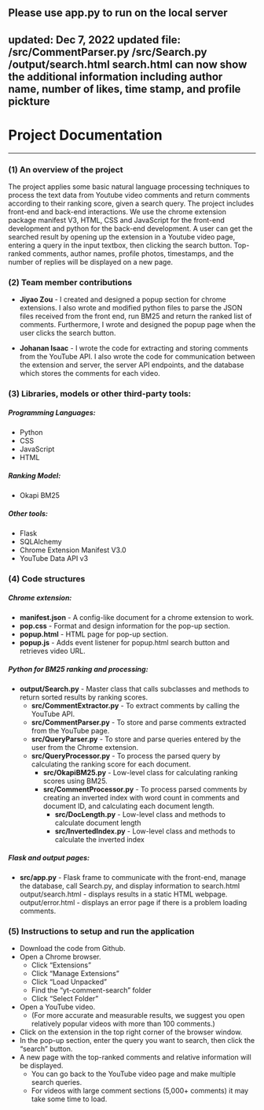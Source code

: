 Please use app.py to run on the local server
-----------------------------------------------------------------------------------------------------------------------------
updated: Dec 7, 2022
updated file: /src/CommentParser.py
              /src/Search.py
              /output/search.html
search.html can now show the additional information including author name, number of likes, time stamp, and profile pickture
-----------------------------------------------------------------------------------------------------------------------------

# Project Documentation
-----------------------------------------------------------------------------------------------------------------------------
### (1) An overview of the project
The project applies some basic natural language processing techniques to process the text data from Youtube video comments and return comments according to their ranking score, given a search query. The project includes front-end and back-end interactions. We use the chrome extension package manifest V3, HTML, CSS and JavaScript for the front-end development and python for the back-end development. A user can get the searched result by opening up the extension in a Youtube video page, entering a query in the input textbox, then clicking the search button. Top-ranked comments, author names, profile photos, timestamps, and the number of replies will be displayed on a new page.
### (2) Team member contributions
- **Jiyao Zou** - I created and designed a popup section for chrome extensions. I also wrote and modified python files to parse the JSON files received from the front end, run BM25 and return the ranked list of comments. Furthermore, I wrote and designed the popup page when the user clicks the search button.

- **Johanan Isaac** - I wrote the code for extracting and storing comments from the YouTube API. I also wrote the code for communication between the extension and server, the server API endpoints, and the database which stores the comments for each video.
### (3) Libraries, models or other third-party tools:
##### Programming Languages:
- Python
- CSS
- JavaScript
- HTML

##### Ranking Model:
- Okapi BM25

##### Other tools:
- Flask
- SQLAlchemy
- Chrome Extension Manifest V3.0
- YouTube Data API v3

### (4) Code structures

##### Chrome extension:
- **manifest.json** - A config-like document for a chrome extension to work.
- **pop.css** - Format and design information for the pop-up section.
- **popup.html** - HTML page for pop-up section.
- **popup.js** - Adds event listener for popup.html search button and retrieves video URL.

##### Python for BM25 ranking and processing:
* **output/Search.py** - Master class that calls subclasses and methods to return sorted results by ranking scores.
  - **src/CommentExtractor.py** - To extract comments by calling the YouTube API.
  - **src/CommentParser.py** - To store and parse comments extracted from the YouTube page.
  - **src/QueryParser.py** - To store and parse queries entered by the user from the Chrome extension.
  - **src/QueryProcessor.py** - To process the parsed query by calculating the ranking score for each document.
    - **src/OkapiBM25.py** - Low-level class for calculating ranking scores using BM25.
    - **src/CommentProcessor.py** - To process parsed comments by creating an inverted index with word count in comments and document ID, and calculating each document length.
      - **src/DocLength.py** - Low-level class and methods to calculate document length
      - **src/InvertedIndex.py** - Low-level class and methods to calculate the inverted index

##### Flask and output pages:
- **src/app.py** - Flask frame to communicate with the front-end, manage the database, call Search.py, and display information to search.html
output/search.html - displays results in a static HTML webpage.
output/error.html - displays an error page if there is a problem loading comments.

### (5) Instructions to setup and run the application
- Download the code from Github.
- Open a Chrome browser.
  - Click “Extensions”
  - Click “Manage Extensions”
  - Click “Load Unpacked”
  - Find the “yt-comment-search” folder
  - Click “Select Folder”
- Open a YouTube video. 
  - (For more accurate and measurable results, we suggest you open relatively popular videos with more than 100 comments.)
- Click on the extension in the top right corner of the browser window.
- In the pop-up section, enter the query you want to search, then click the “search” button.
- A new page with the top-ranked comments and relative information will be displayed.
  - You can go back to the YouTube video page and make multiple search queries.
  - For videos with large comment sections (5,000+ comments) it may take some time to load.

